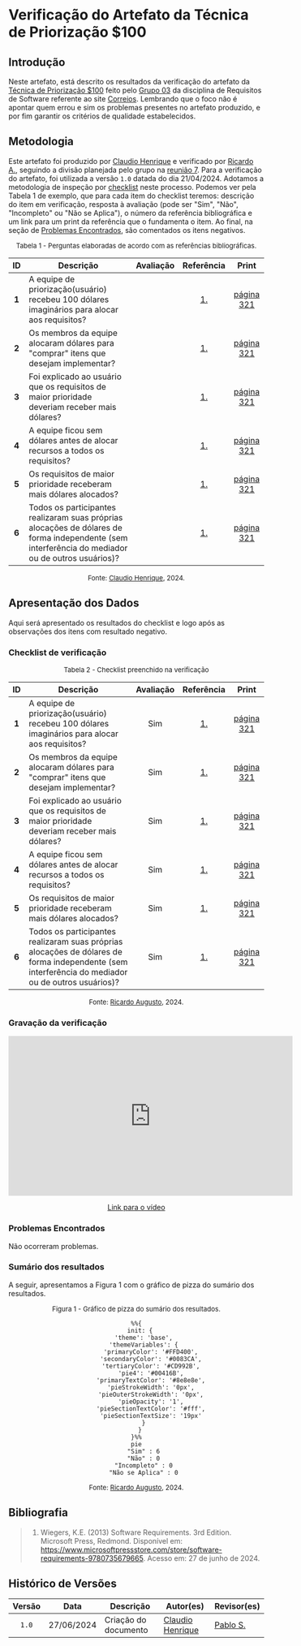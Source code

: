 # Verificação do Artefato da Técnica de Priorização $100

## Introdução

Neste artefato, está descrito os resultados da verificação do artefato da [Técnica de Priorização $100](https://requisitos-de-software.github.io/2024.1-Correios/priorizacao/tecnicas/%24100/) feito pelo [Grupo 03](https://requisitos-de-software.github.io/2024.1-Correios/) da disciplina de Requisitos de Software referente ao site [Correios](https://www.correios.com.br/). Lembrando que o foco não é apontar quem errou e sim os problemas presentes no artefato produzido, e por fim garantir os critérios de qualidade estabelecidos.

## Metodologia

Este artefato foi produzido por [Claudio Henrique][ClaudioGH] e verificado por [Ricardo A.][RicardoGH], seguindo a divisão planejada pelo grupo na [reunião 7](https://requisitos-de-software.github.io/2024.1-Correios/atas/ata7/). Para a verificação do artefato, foi utilizada a versão `1.0` datada do dia 21/04/2024. Adotamos a metodologia de inspeção por [checklist](#checklist-de-verificacao) neste processo. Podemos ver pela Tabela 1 de exemplo, que para cada item do checklist teremos: descrição do item em verificação, resposta à avaliação (pode ser "Sim", "Não", "Incompleto" ou "Não se Aplica"), o número da referência bibliográfica e um link para um print da referência que o fundamenta o item. Ao final, na seção de [Problemas Encontrados](#problemas-encontrados), são comentados os itens negativos.

<font size="2"><p style="text-align: center">Tabela 1 - Perguntas elaboradas de acordo com as referências bibliográficas.</p></font>

<center>

| ID | Descrição | Avaliação | Referência | Print |
|:--:| --------- | :-------: | :--------: | :---: |
| **1** | A equipe de priorização(usuário) recebeu 100 dólares imaginários para alocar aos requisitos? |  | [1.](#ref1) | [página 321][pag321] |
| **2** | Os membros da equipe alocaram dólares para "comprar" itens que desejam implementar? |  | [1.](#ref1) | [página 321][pag321] |
| **3** | Foi explicado ao usuário que os requisitos de maior prioridade deveriam receber mais dólares? |  | [1.](#ref1) | [página 321][pag321] |
| **4** | A equipe ficou sem dólares antes de alocar recursos a todos os requisitos? |  | [1.](#ref1) | [página 321][pag321] |
| **5** | Os requisitos de maior prioridade receberam mais dólares alocados? |  | [1.](#ref1) | [página 321][pag321] |
| **6** | Todos os participantes realizaram suas próprias alocações de dólares de forma independente (sem interferência do mediador ou de outros usuários)? |  | [1.](#ref1) | [página 321][pag321] |

</center>

[pag321]: ../../../../assets/prints_verificacao/claudio/pag321-part1.png
[pag322]: ../../../../assets/prints_verificacao/claudio/pag322-part2.png

<font size="2"><p style="text-align: center">Fonte: [Claudio Henrique](https://github.com/claudiohsc), 2024.</p></font>

## Apresentação dos Dados

Aqui será apresentado os resultados do checklist e logo após as observações dos itens com resultado negativo.

### Checklist de verificação

<font size="2"><p style="text-align: center">Tabela 2 - Checklist preenchido na verificação</p></font>

<center>

| ID | Descrição | Avaliação | Referência | Print |
|:--:| --------- | :-------: | :--------: | :---: |
| **1** | A equipe de priorização(usuário) recebeu 100 dólares imaginários para alocar aos requisitos? | Sim | [1.](#ref1) | [página 321][pag321] |
| **2** | Os membros da equipe alocaram dólares para "comprar" itens que desejam implementar? | Sim | [1.](#ref1) | [página 321][pag321] |
| **3** | Foi explicado ao usuário que os requisitos de maior prioridade deveriam receber mais dólares? | Sim | [1.](#ref1) | [página 321][pag321] |
| **4** | A equipe ficou sem dólares antes de alocar recursos a todos os requisitos? | Sim | [1.](#ref1) | [página 321][pag321] |
| **5** | Os requisitos de maior prioridade receberam mais dólares alocados? | Sim | [1.](#ref1) | [página 321][pag321] |
| **6** | Todos os participantes realizaram suas próprias alocações de dólares de forma independente (sem interferência do mediador ou de outros usuários)? | Sim | [1.](#ref1) | [página 321][pag321] |

</center>


<font size="2"><p style="text-align: center">Fonte: [Ricardo Augusto](https://github.com/avmricardo), 2024.</p></font>

### Gravação da verificação

<!-- para o iframe do vídeo, bote width = 560 e height = 315 -->

<div style="text-align: center;">
<iframe width="560" height="315" src="https://www.youtube.com/embed/LLPuCIHrz_4?si=1lNRCsLLKWkDO0M9" title="YouTube video player" frameborder="0" allow="accelerometer; autoplay; clipboard-write; encrypted-media; gyroscope; picture-in-picture; web-share" referrerpolicy="strict-origin-when-cross-origin" allowfullscreen></iframe>
</div>

<p style="text-align: center">
    <a href="https://youtu.be/LLPuCIHrz_4"> Link para o vídeo </a>
</p>

### Problemas Encontrados

<!--- Aqui será apresentado todos os problemas identificados durante o processo de verificação do artefato de link do artefato. --->

Não ocorreram problemas.

### Sumário dos resultados

<!-- Conte as quantidade de ocorrencias e coloque no Grafico a quantidade em cada tipo de avaliação (se não ouver incidencia de um tipo como "não se aplica", apague a linha do mesmo)-->
A seguir, apresentamos a Figura 1 com o gráfico de pizza do sumário dos resultados.

<font size="2"><p style="text-align: center">Figura 1 - Gráfico de pizza do sumário dos resultados.</p></font>

<center>

``` mermaid
%%{
  init: {
    'theme': 'base',
    'themeVariables': {
        'primaryColor': '#FFD400',
        'secondaryColor': '#0083CA',
        'tertiaryColor': '#CD992B',
        'pie4': '#00416B',
        'primaryTextColor': '#8e8e8e',
        'pieStrokeWidth': '0px',
        'pieOuterStrokeWidth': '0px',
        'pieOpacity': '1',
        'pieSectionTextColor': '#fff',
        'pieSectionTextSize': '19px'
    }
  }
}%%
pie
    "Sim" : 6
    "Não" : 0
    "Incompleto" : 0
    "Não se Aplica" : 0
```

</center>

<font size="2"><p style="text-align: center">Fonte: [Ricardo Augusto][RicardoGH], 2024.</p></font>

## Bibliografia

> 1. <a id="ref1"> </a>Wiegers, K.E. (2013) Software Requirements. 3rd Edition. Microsoft Press, Redmond. Disponível em: https://www.microsoftpressstore.com/store/software-requirements-9780735679665. Acesso em: 27 de junho de 2024.

## Histórico de Versões

| Versão | Data | Descrição | Autor(es) | Revisor(es) |
| :----: | :--: | --------- | ----------- | ------ |
| `1.0`  | 27/06/2024 | Criação do documento | [Claudio Henrique][ClaudioGH] | [Pablo S.][PabloGH] |

[ClaudioGH]: https://github.com/claudiohsc
[DaniloGH]: https://github.com/Danilo-Carvalho-Antunes
[EliasGH]: https://github.com/EliasOliver21
[GabrielBGH]: https://github.com/Bertolazi
[GabrielFGH]: https://github.com/MMcLovin
[PabloGH]: https://github.com/pabloheika
[RicardoGH]: https://www.github.com/avmricardo